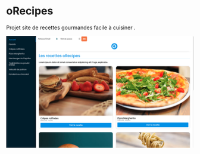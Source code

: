 # oRecipes

Projet site de recettes gourmandes facile à cuisiner .

![<NOM_DU_FICHIER>](screen.png)
